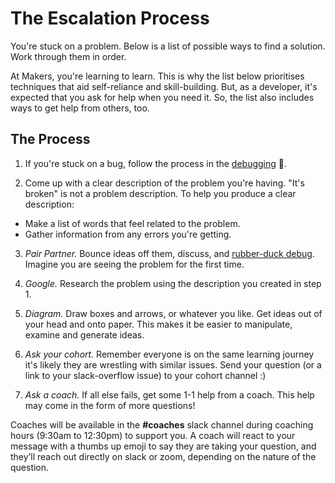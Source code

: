# The Escalation Process

You're stuck on a problem.  Below is a list of possible ways to find a solution.  Work through them in order.

At Makers, you're learning to learn.  This is why the list below prioritises techniques that aid self-reliance and skill-building.  But, as a developer, it's expected that you ask for help when you need it.  So, the list also includes ways to get help from others, too.

## The Process

1. If you're stuck on a bug, follow the process in the [debugging](./debugging.md) :pill:.

2. Come up with a clear description of the problem you're having.  "It's broken" is not a problem description.  To help you produce a clear description:
  * Make a list of words that feel related to the problem.
  * Gather information from any errors you're getting.

3. *Pair Partner.* Bounce ideas off them, discuss, and [rubber-duck debug](https://en.wikipedia.org/wiki/Rubber_duck_debugging). Imagine you are seeing the problem for the first time.

4. *Google.* Research the problem using the description you created in step 1.

5. *Diagram.* Draw boxes and arrows, or whatever you like.  Get ideas out of your head and onto paper.  This makes it be easier to manipulate, examine and generate ideas.

6. *Ask your cohort.* Remember everyone is on the same learning journey it's likely they are wrestling with similar issues. Send your question (or a link to your slack-overflow issue) to your cohort channel :)

7. *Ask a coach.* If all else fails, get some 1-1 help from a coach. This help may come in the form of more questions!

Coaches will be available in the **#coaches** slack channel during coaching hours (9:30am to 12:30pm) to support you. A coach will react to your message with a thumbs up emoji to say they are taking your question, and they’ll reach out directly on slack or zoom, depending on the nature of the question.



